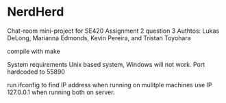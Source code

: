 # NerdHerd
Chat-room mini-project for SE420 Assignment 2 question 3
Authtos: Lukas DeLong, Marianna Edmonds, Kevin Pereira, and Tristan Toyohara


compile with make 

System requirements Unix based system, Windows will not work. 
Port hardcoded to 55890

run ifconfig to find IP address when running on mulitple machines 
use IP 127.0.0.1 when running both on server. 